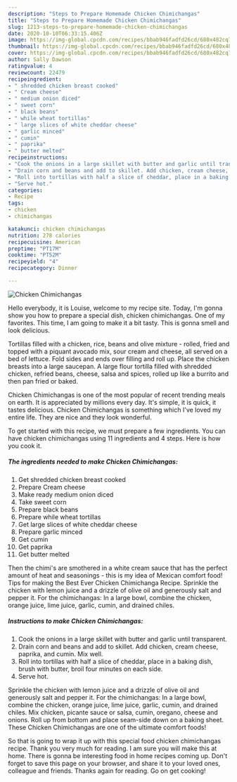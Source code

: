 ```yaml
---
description: "Steps to Prepare Homemade Chicken Chimichangas"
title: "Steps to Prepare Homemade Chicken Chimichangas"
slug: 1213-steps-to-prepare-homemade-chicken-chimichangas
date: 2020-10-10T06:33:15.406Z
image: https://img-global.cpcdn.com/recipes/bbab946fadfd26cd/680x482cq70/chicken-chimichangas-recipe-main-photo.jpg
thumbnail: https://img-global.cpcdn.com/recipes/bbab946fadfd26cd/680x482cq70/chicken-chimichangas-recipe-main-photo.jpg
cover: https://img-global.cpcdn.com/recipes/bbab946fadfd26cd/680x482cq70/chicken-chimichangas-recipe-main-photo.jpg
author: Sally Dawson
ratingvalue: 4
reviewcount: 22479
recipeingredient:
- " shredded chicken breast cooked"
- " Cream cheese"
- " medium onion diced"
- " sweet corn"
- " black beans"
- " while wheat tortillas"
- " large slices of white cheddar cheese"
- " garlic minced"
- " cumin"
- " paprika"
- " butter melted"
recipeinstructions:
- "Cook the onions in a large skillet with butter and garlic until transparent."
- "Drain corn and beans and add to skillet. Add chicken, cream cheese, paprika, and cumin. Mix well."
- "Roll into tortillas with half a slice of cheddar, place in a baking dish, brush with butter, broil four minutes on each side."
- "Serve hot."
categories:
- Recipe
tags:
- chicken
- chimichangas

katakunci: chicken chimichangas 
nutrition: 278 calories
recipecuisine: American
preptime: "PT17M"
cooktime: "PT52M"
recipeyield: "4"
recipecategory: Dinner

---
```



![Chicken Chimichangas](https://img-global.cpcdn.com/recipes/bbab946fadfd26cd/680x482cq70/chicken-chimichangas-recipe-main-photo.jpg)

Hello everybody, it is Louise, welcome to my recipe site. Today, I'm gonna show you how to prepare a special dish, chicken chimichangas. One of my favorites. This time, I am going to make it a bit tasty. This is gonna smell and look delicious.

Tortillas filled with a chicken, rice, beans and olive mixture - rolled, fried and topped with a piquant avocado mix, sour cream and cheese, all served on a bed of lettuce. Fold sides and ends over filling and roll up. Place the chicken breasts into a large saucepan. A large flour tortilla filled with shredded chicken, refried beans, cheese, salsa and spices, rolled up like a burrito and then pan fried or baked.

Chicken Chimichangas is one of the most popular of recent trending meals on earth. It is appreciated by millions every day. It's simple, it is quick, it tastes delicious. Chicken Chimichangas is something which I've loved my entire life. They are nice and they look wonderful.


To get started with this recipe, we must prepare a few ingredients. You can have chicken chimichangas using 11 ingredients and 4 steps. Here is how you cook it.

<!--inarticleads1-->

##### The ingredients needed to make Chicken Chimichangas:

1. Get  shredded chicken breast cooked
1. Prepare  Cream cheese
1. Make ready  medium onion diced
1. Take  sweet corn
1. Prepare  black beans
1. Prepare  while wheat tortillas
1. Get  large slices of white cheddar cheese
1. Prepare  garlic minced
1. Get  cumin
1. Get  paprika
1. Get  butter melted


Then the chimi&#39;s are smothered in a white cream sauce that has the perfect amount of heat and seasonings - this is my idea of Mexican comfort food! Tips for making the Best Ever Chicken Chimichanga Recipe. Sprinkle the chicken with lemon juice and a drizzle of olive oil and generously salt and pepper it. For the chimichangas: In a large bowl, combine the chicken, orange juice, lime juice, garlic, cumin, and drained chiles. 

<!--inarticleads2-->

##### Instructions to make Chicken Chimichangas:

1. Cook the onions in a large skillet with butter and garlic until transparent.
1. Drain corn and beans and add to skillet. Add chicken, cream cheese, paprika, and cumin. Mix well.
1. Roll into tortillas with half a slice of cheddar, place in a baking dish, brush with butter, broil four minutes on each side.
1. Serve hot.


Sprinkle the chicken with lemon juice and a drizzle of olive oil and generously salt and pepper it. For the chimichangas: In a large bowl, combine the chicken, orange juice, lime juice, garlic, cumin, and drained chiles. Mix chicken, picante sauce or salsa, cumin, oregano, cheese and onions. Roll up from bottom and place seam-side down on a baking sheet. These Chicken Chimichangas are one of the ultimate comfort foods! 

So that is going to wrap it up with this special food chicken chimichangas recipe. Thank you very much for reading. I am sure you will make this at home. There is gonna be interesting food in home recipes coming up. Don't forget to save this page on your browser, and share it to your loved ones, colleague and friends. Thanks again for reading. Go on get cooking!
